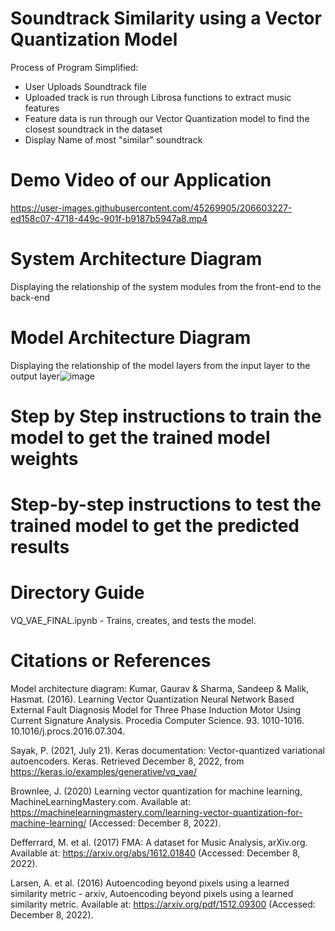 
# Soundtrack Similarity using a Vector Quantization Model

Process of Program Simplified:
  - User Uploads Soundtrack file
  - Uploaded track is run through Librosa functions to extract music features
  - Feature data is run through our Vector Quantization model to find the closest soundtrack in the dataset
  - Display Name of most "similar" soundtrack

# Demo Video of our Application
https://user-images.githubusercontent.com/45269905/206603227-ed158c07-4718-449c-901f-b9187b5947a8.mp4

# System Architecture Diagram
  Displaying the relationship of the system modules from the front-end to the back-end
  
# Model Architecture Diagram
  Displaying the relationship of the model layers from the input layer to the output layer![image](https://user-images.githubusercontent.com/97644172/206308928-1f2f2084-8f80-4801-aae5-bd29debd005b.png)

  
  
  
# Step by Step instructions to train the model to get the trained model weights
  

# Step-by-step instructions to test the trained model to get the predicted results
  
# Directory Guide
VQ_VAE_FINAL.ipynb - Trains, creates, and tests the model.

# Citations or References
  Model architecture diagram: Kumar, Gaurav & Sharma, Sandeep & Malik, Hasmat. (2016). Learning Vector Quantization Neural Network Based External Fault Diagnosis Model for Three Phase Induction Motor Using Current Signature Analysis. Procedia Computer Science. 93. 1010-1016. 10.1016/j.procs.2016.07.304. 
  
 Sayak, P. (2021, July 21). Keras documentation: Vector-quantized variational autoencoders. Keras. Retrieved December 8, 2022, from https://keras.io/examples/generative/vq_vae/  
 
Brownlee, J. (2020) Learning vector quantization for machine learning, MachineLearningMastery.com. Available at: https://machinelearningmastery.com/learning-vector-quantization-for-machine-learning/ (Accessed: December 8, 2022). 


Defferrard, M. et al. (2017) FMA: A dataset for Music Analysis, arXiv.org. Available at: https://arxiv.org/abs/1612.01840 (Accessed: December 8, 2022). 


Larsen, A. et al. (2016) Autoencoding beyond pixels using a learned similarity metric - arxiv, Autoencoding beyond pixels using a learned similarity metric. Available at: https://arxiv.org/pdf/1512.09300 (Accessed: December 8, 2022). 

 








  


